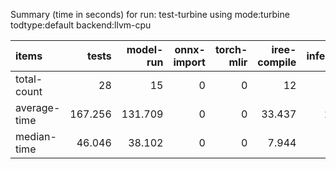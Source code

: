 Summary (time in seconds) for run: test-turbine using mode:turbine todtype:default backend:llvm-cpu

| items        |   tests |   model-run |   onnx-import |   torch-mlir |   iree-compile |   inference |
|:-------------|--------:|------------:|--------------:|-------------:|---------------:|------------:|
| total-count  |  28     |      15     |             0 |            0 |         12     |       9     |
| average-time | 167.256 |     131.709 |             0 |            0 |         33.437 |       2.109 |
| median-time  |  46.046 |      38.102 |             0 |            0 |          7.944 |       0     |
